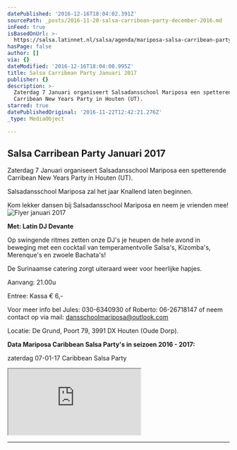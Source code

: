 ```yaml
---
datePublished: '2016-12-16T18:04:02.391Z'
sourcePath: _posts/2016-11-20-salsa-carribean-party-december-2016.md
inFeed: true
isBasedOnUrl: >-
  https://salsa.latinnet.nl/salsa/agenda/mariposa-salsa-carribean-party-december-03-12-2016-stichting-salsa-dansschool-mariposa--houten-utrecht-64186.php
hasPage: false
author: []
via: {}
dateModified: '2016-12-16T18:04:00.995Z'
title: Salsa Carribean Party Januari 2017
publisher: {}
description: >-
  Zaterdag 7 Januari organiseert Salsadansschool Mariposa een spetterende
  Carribean New Years Party in Houten (UT).
starred: true
datePublishedOriginal: '2016-11-22T12:42:21.276Z'
_type: MediaObject

---
```

## Salsa Carribean Party Januari 2017

Zaterdag 7 Januari organiseert Salsadansschool Mariposa een spetterende Carribean New Years Party in Houten (UT).

Salsadansschool Mariposa zal het jaar Knallend laten beginnen.

Kom lekker dansen bij Salsadansschool Mariposa en neem je vrienden mee!
![Flyer januari 2017](https://the-grid-user-content.s3-us-west-2.amazonaws.com/85e0a38c-f931-4dd5-a1f6-83d1ff2a5720.jpg)

**Met: Latin DJ Devante**

Op swingende ritmes zetten onze DJ's je heupen de hele avond in beweging met een cocktail van temperamentvolle Salsa's, Kizomba's, Merenque's en zwoele Bachata's!

De Surinaamse catering zorgt uiteraard weer voor heerlijke hapjes.

Aanvang: 21.00u

Entree: Kassa € 6,-

Voor meer info bel Jules: 030-6340930 of Roberto: 06-26718147 of neem contact op via mail: dansschoolmariposa@outlook.com

Locatie: De Grund, Poort 79, 3991 DX Houten (Oude Dorp).

**Data Mariposa Caribbean Salsa Party's in seizoen 2016 - 2017:**

zaterdag 07-01-17 Caribbean Salsa Party

<iframe src="https://the-grid.github.io/ed-location/?latitude=52.028147&amp;longitude=5.157487&amp;zoom=16&amp;address=De%20Poort%2077%2C%20Houten%2C%20Utrecht%203991%2C%20Netherlands" style=""></iframe>

---